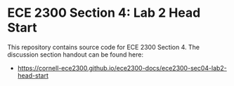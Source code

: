 
# ECE 2300 Section 4: Lab 2 Head Start

This repository contains source code for ECE 2300 Section 4. The discussion section handout can be found here:

 - https://cornell-ece2300.github.io/ece2300-docs/ece2300-sec04-lab2-head-start

